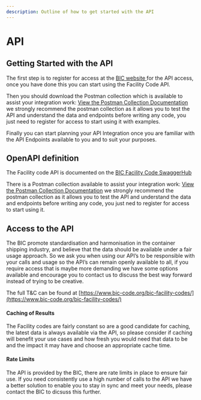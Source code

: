 ```yaml
---
description: Outline of how to get started with the API
---
```


# API

## Getting Started with the API

The first step is to register for access at the [BIC website ](https://www.bic-code.org/api-information-page/)for the API access, once you have done this you can start using the Facility Code API.

Then you should download the Postman collection which is available to assist your integration work: [View the Postman Collection Documentation](https://documenter.getpostman.com/view/7925649/TVep98Nf) we strongly recommend the postman collection as it allows you to test the API and understand the data and endpoints before writing any code, you just need to register for access to start using it with examples.

Finally you can start planning your API Integration once you are familiar with the API Endpoints available to you and to suit your purposes.

## OpenAPI definition

The Facility code API is documented on the [BIC Facility Code SwaggerHub](https://app.swaggerhub.com/apis/BIC-ORG/Facility-Codes/1.0.0)

There is a Postman collection available to assist your integration work: [View the Postman Collection Documentation](https://documenter.getpostman.com/view/7925649/TVep98Nf) we strongly recommend the postman collection as it allows you to test the API and understand the data and endpoints before writing any code, you just ned to register for access to start using it.

## Access to the API

The BIC promote standardisation and harmonisation in the container shipping industry, and believe that the data should be available under a fair usage approach. So we ask you when using our API’s to be responsible with your calls and usage so the API’s can remain openly available to all, if you require access that is maybe more demanding we have some options available and encourage you to contact us to discuss the best way forward instead of trying to be creative.

The full T\&C can be found at [https://www.bic-code.org/bic-facility-codes/](https://www.bic-code.org/bic-facility-codes/)

#### Caching of Results

The Facility codes are fairly constant so are a good candidate for caching, the latest data is always available via the API, so please consider if caching will benefit your use cases and how fresh you would need that data to be and the impact it may have and choose an appropriate cache time.

#### Rate Limits

The API is provided by the BIC, there are rate limits in place to ensure fair use. If you need consistently use a high number of calls to the API we have a better solution to enable you to stay in sync and meet your needs, please contact the BIC to dicsuss this further.
